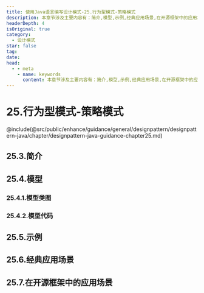 ```yaml
---
title: 使用Java语言编写设计模式-25.行为型模式-策略模式
description: 本章节涉及主要内容有：简介,模型,示例,经典应用场景,在开源框架中的应用场景,具体每个小节中包含的内容可使通过下面的章节内容大纲进行查看,所有代码均经过严格测试，可直接复制运行即可。
headerDepth: 4
isOriginal: true
category:
  - 设计模式
star: false
tag:
date: 
head:
  - - meta
    - name: keywords
      content: 本章节涉及主要内容有：简介,模型,示例,经典应用场景,在开源框架中的应用场景,具体每个小节中包含的内容可使通过下面的章节内容大纲进行查看,所有代码均经过严格测试，可直接复制运行即可。
---
```


# 25.行为型模式-策略模式
@include(@src/public/enhance/guidance/general/designpattern/designpattern-java/chapter/designpattern-java-guidance-chapter25.md)
## 25.3.简介
## 25.4.模型
### 25.4.1.模型类图
### 25.4.2.模型代码
## 25.5.示例
## 25.6.经典应用场景
## 25.7.在开源框架中的应用场景

<ScrollIntoPageView/>
<HideSideBar/>
